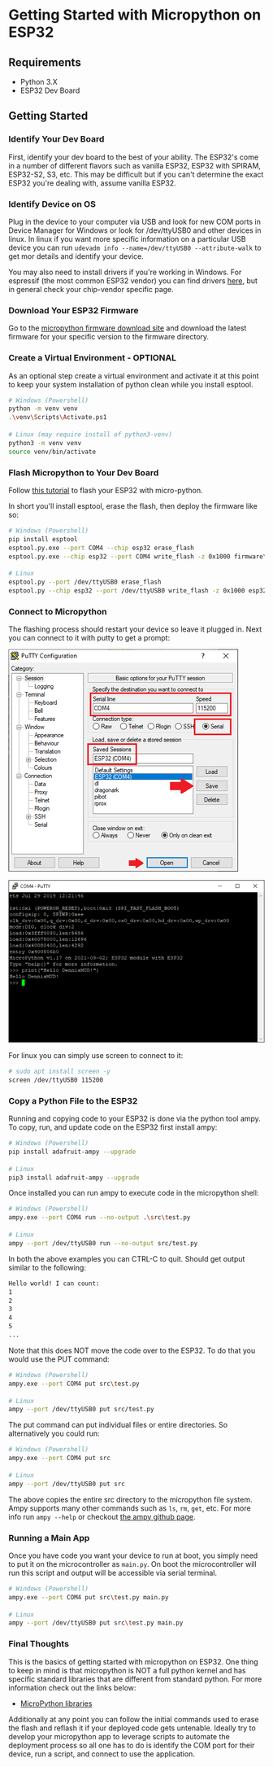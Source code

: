 # Getting Started with Micropython on ESP32

## Requirements

- Python 3.X
- ESP32 Dev Board

## Getting Started

### Identify Your Dev Board

First, identify your dev board to the best of your ability. The ESP32's come in a number of different flavors such as
vanilla ESP32, ESP32 with SPIRAM, ESP32-S2, S3, etc. This may be difficult but if you can't determine the exact ESP32
you're dealing with, assume vanilla ESP32.

### Identify Device on OS

Plug in the device to your computer via USB and look for new COM ports in Device Manager for Windows or look for
/dev/ttyUSB0 and other devices in linux. In linux if you want more specific information on a particular USB device you
can run `udevadm info --name=/dev/ttyUSB0 --attribute-walk` to get mor details and identify your device.

You may also need to install drivers if you're working in Windows. For espressif (the most common ESP32 vendor) you can
find drivers [here](https://www.silabs.com/developers/usb-to-uart-bridge-vcp-drivers), but in general check your
chip-vendor specific page.

### Download Your ESP32 Firmware

Go to the [micropython firmware download site](https://micropython.org/download/#esp32) and download the latest
firmware for your specific version to the firmware directory.

### Create a Virtual Environment - OPTIONAL

As an optional step create a virtual environment and activate it at this point to keep your system installation of
python clean while you install esptool.

```bash
# Windows (Powershell)
python -m venv venv
.\venv\Scripts\Activate.ps1

# Linux (may require install of python3-venv)
python3 -m venv venv 
source venv/bin/activate
```

### Flash Micropython to Your Dev Board

Follow [this tutorial](https://docs.micropython.org/en/latest/esp32/tutorial/intro.html) to flash your ESP32 with
micro-python.

In short you'll install esptool, erase the flash, then deploy the firmware like so:

```bash
# Windows (Powershell)
pip install esptool
esptool.py.exe --port COM4 --chip esp32 erase_flash
esptool.py.exe --chip esp32 --port COM4 write_flash -z 0x1000 firmware\esp32-20210902-v1.17.bin

# Linux
esptool.py --port /dev/ttyUSB0 erase_flash
esptool.py --chip esp32 --port /dev/ttyUSB0 write_flash -z 0x1000 esp32-20210902-v1.17.bin
```

### Connect to Micropython

The flashing process should restart your device so leave it plugged in. Next you can connect to it with putty to get
a prompt:

![](img\20220102-PuttySettings.PNG)

![](img\20221002-MicropythonTerminal.PNG)

For linux you can simply use screen to connect to it:

```bash
# sudo apt install screen -y
screen /dev/ttyUSB0 115200
```

### Copy a Python File to the ESP32

Running and copying code to your ESP32 is done via the python tool ampy. To copy, run, and update code on the ESP32
first install ampy:

```bash
# Windows (Powershell)
pip install adafruit-ampy --upgrade

# Linux
pip3 install adafruit-ampy --upgrade
```

Once installed you can run ampy to execute code in the micropython shell:

```bash
# Windows (Powershell)
ampy.exe --port COM4 run --no-output .\src\test.py

# Linux
ampy --port /dev/ttyUSB0 run --no-output src/test.py
```

In both the above examples you can CTRL-C to quit. Should get output similar to the following:

```bash
Hello world! I can count:
1
2
3
4
5
...
```

Note that this does NOT move the code over to the ESP32. To do that you would use the PUT command:

```bash
# Windows (Powershell)
ampy.exe --port COM4 put src\test.py

# Linux
ampy --port /dev/ttyUSB0 put src/test.py
```

The put command can put individual files or entire directories. So alternatively you could run:

```bash
# Windows (Powershell)
ampy.exe --port COM4 put src

# Linux
ampy --port /dev/ttyUSB0 put src
```

The above copies the entire src directory to the micropython file system. Ampy supports many other commands such as
`ls`, `rm`, `get`, etc. For more info run `ampy --help` or checkout
[the ampy github page](https://github.com/scientifichackers/ampy).

### Running a Main App

Once you have code you want your device to run at boot, you simply need to put it on the microcontroller as `main.py`.
On boot the microcontroller will run this script and output will be accessible via serial terminal.

```bash
# Windows (Powershell)
ampy.exe --port COM4 put src\test.py main.py

# Linux
ampy --port /dev/ttyUSB0 put src\test.py main.py
```

### Final Thoughts

This is the basics of getting started with micropython on ESP32. One thing to keep in mind is that micropython is NOT a
full python kernel and has specific standard libraries that are different from standard python. For more information
check out the links below:

- [MicroPython libraries](https://docs.micropython.org/en/latest/library/index.html)

Additionally at any point you can follow the initial commands used to erase the flash and reflash it if your deployed
code gets untenable. Ideally try to develop your micropython app to leverage scripts to automate the deployment process
so all one has to do is identify the COM port for their device, run a script, and connect to use the application.
